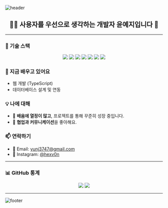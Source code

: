 ![header](https://capsule-render.vercel.app/api?type=waving&color=7cb342&height=250&section=header&text=2zji's%20GitHub&fontSize=40&animation=fadeIn&fontAlignY=38&desc=Welcome!&descAlignY=51&descAlign=62&fontColor=006400)

<h2 align="center">👩‍💻 사용자를 우선으로 생각하는 개발자 <strong>윤예지</strong>입니다 👋</h2>

---

### 🔧 기술 스택
<p align="center">
  <img src="https://img.shields.io/badge/Java-007396?style=flat-square&logo=java&logoColor=white"/>
  <img src="https://img.shields.io/badge/Python-3776AB?style=flat-square&logo=python&logoColor=white"/>
  <img src="https://img.shields.io/badge/Oracle-F80000?style=flat-square&logo=oracle&logoColor=white"/>
  <img src="https://img.shields.io/badge/MySQL-4479A1?style=flat-square&logo=mysql&logoColor=white"/>
  <img src="https://img.shields.io/badge/HTML-E34F26?style=flat-square&logo=html5&logoColor=white"/>
  <img src="https://img.shields.io/badge/CSS-1572B6?style=flat-square&logo=css3&logoColor=white"/>
  <img src="https://img.shields.io/badge/PHP-777BB4?style=flat-square&logo=php&logoColor=white"/>
</p>


### 🌱 지금 배우고 있어요
- 웹 개발 (TypeScript)
- 데이터베이스 설계 및 연동

### 💡 나에 대해
- 🌱 **배움에 열정이 많고**, 프로젝트를 통해 꾸준히 성장 중입니다.
- 👯 **협업과 커뮤니케이션**을 좋아해요.

### 📫 연락하기
- 📧 Email: [yunj3747@gmail.com](mailto:yunj3747@gmail.com)
- 📸 Instagram: [@hexv0n](https://www.instagram.com/hexv0n?igsh=Z3Y3azFqaHdmdnQ4)

---

### 📊 GitHub 통계
<p align="center">
  <img src="https://github-readme-stats.vercel.app/api?username=2zji&show_icons=true&theme=tokyonight&title_color=32CD32&icon_color=32CD32"/>
  <img src="https://github-readme-stats.vercel.app/api/top-langs/?username=2zji&layout=compact&theme=tokyonight&title_color=32CD32"/>
</p>

---


<!-- footer 대신 헤더 느낌 유지하며 닫기 -->
![footer](https://capsule-render.vercel.app/api?type=waving&color=7cb342&height=200&section=footer)
